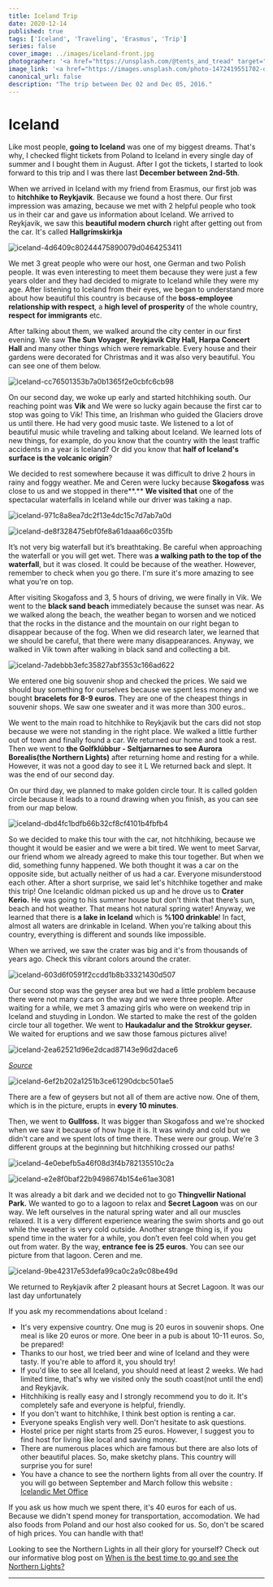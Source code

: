 ```yaml
---
title: Iceland Trip
date: 2020-12-14
published: true
tags: ['Iceland', 'Traveling', 'Erasmus', 'Trip']
series: false
cover_image: ../images/iceland-front.jpg
photographer: '<a href="https://unsplash.com/@tents_and_tread" target="_blank" rel="nofollow noopener noreferrer">Tomas Tucker</a>'
image_link: '<a href="https://images.unsplash.com/photo-1472419551702-dc4862cad8f9?ixid=MXwxMjA3fDB8MHxwaG90by1wYWdlfHx8fGVufDB8fHw%3D&ixlib=rb-1.2.1&auto=format&fit=crop&w=2850&q=80" target="_blank" rel="nofollow noopener noreferrer">Unsplash</a>'
canonical_url: false
description: "The trip between Dec 02 and Dec 05, 2016."
---
```


Iceland
=======

Like most people, **going to Iceland** was one of my biggest dreams. That's why, I checked flight tickets from Poland to Iceland in every single day of summer and I bought them in August. After I got the tickets, I started to look forward to this trip and I was there last **December between 2nd-5th**.

When we arrived in Iceland with my friend from Erasmus, our first job was to **hitchhike to Reykjavik**. Because we found a host there. Our first impression was amazing, because we met with 2 helpful people who took us in their car and gave us information about Iceland. We arrived to Reykjavik, we saw this **beautiful modern church** right after getting out from the car. It's called **Hallgrímskirkja**

![iceland-4d6409c80244475890079d0464253411](https://d1bvpoagx8hqbg.cloudfront.net/originals/iceland-4d6409c80244475890079d0464253411.jpg "Hallgrímskirkja")

We met 3 great people who were our host, one German and two Polish people. It was even interesting to meet them because they were just a few years older and they had decided to migrate to Iceland while they were my age. After listening to Iceland from their eyes, we began to understand more about how beautiful this country is because of the **boss-employee relationship with respect**, a **high level of prosperity** of the whole country, **respect for immigrants** etc.

After talking about them, we walked around the city center in our first evening. We saw **The Sun Voyager**, **Reykjavik City Hall, Harpa Concert Hall** and many other things which were remarkable. Every house and their gardens were decorated for Christmas and it was also very beautiful. You can see one of them below.

![iceland-cc76501353b7a0b1365f2e0cbfc6cb98](https://d1bvpoagx8hqbg.cloudfront.net/originals/iceland-cc76501353b7a0b1365f2e0cbfc6cb98.jpg)

On our second day, we woke up early and started hitchhiking south. Our reaching point was **Vik** and We were so lucky again because the first car to stop was going to Vik! This time, an Irishman who guided the Glaciers drove us until there. He had very good music taste. We listened to a lot of beautiful music while traveling and talking about Iceland. We learned lots of new things, for example, do you know that the country with the least traffic accidents in a year is Iceland? Or did you know that **half of Iceland's surface is the volcanic origin**?

We decided to rest somewhere because it was difficult to drive 2 hours in rainy and foggy weather. Me and Ceren were lucky because **Skogafoss** was close to us and we stopped in there**.** **We visited that** one of the spectacular waterfalls in Iceland while our driver was taking a nap.

![iceland-971c8a8ea7dc2f13e4dc15c7d7ab7a0d](https://d1bvpoagx8hqbg.cloudfront.net/originals/iceland-971c8a8ea7dc2f13e4dc15c7d7ab7a0d.jpg "Skogafoss")

![iceland-de8f328475ebf0fe8a61daaa66c035fb](https://d1bvpoagx8hqbg.cloudfront.net/originals/iceland-de8f328475ebf0fe8a61daaa66c035fb.jpg "Skogafoss")

It’s not very big waterfall but it’s breathtaking. Be careful when approaching the waterfall or you will get wet. There was **a walking path to the top of the waterfall**, but it was closed. It could be because of the weather. However, remember to check when you go there. I'm sure it's more amazing to see what you're on top.

After visiting Skogafoss and 3, 5 hours of driving, we were finally in Vik. We went to the **black sand beach** immediately because the sunset was near. As we walked along the beach, the weather began to worsen and we noticed that the rocks in the distance and the mountain on our right began to disappear because of the fog. When we did research later, we learned that we should be careful, that there were many disappearances. Anyway, we walked in Vik town after walking in black sand and collecting a bit.

![iceland-7adebbb3efc35827abf3553c166ad622](https://d1bvpoagx8hqbg.cloudfront.net/originals/iceland-7adebbb3efc35827abf3553c166ad622.jpg "Vik, Black Sand Beach")

We entered one big souvenir shop and checked the prices. We said we should buy something for ourselves because we spent less money and we bought **bracelets** **for 8-9 euros**. They are one of the cheapest things in souvenir shops. We saw one sweater and it was more than 300 euros..

We went to the main road to hitchhike to Reykjavik but the cars did not stop because we were not standing in the right place. We walked a little further out of town and finally found a car. We returned our home and took a rest. Then we went to **the Golfklúbbur - Seltjarnarnes to see Aurora Borealis(the Northern Lights)** after returning home and resting for a while. However, it was not a good day to see it L We returned back and slept. It was the end of our second day.

On our third day, we planned to make golden circle tour. It is called golden circle because it leads to a round drawing when you finish, as you can see from our map below.

![iceland-dbd4fc1bdfb66b32cf8cf4101b4fbfb4](https://d1bvpoagx8hqbg.cloudfront.net/originals/iceland-dbd4fc1bdfb66b32cf8cf4101b4fbfb4.jpg  "Golden Circle Route")

So we decided to make this tour with the car, not hitchhiking, because we thought it would be easier and we were a bit tired. We went to meet Sarvar, our friend whom we already agreed to make this tour together. But when we did, something funny happened. We both thought it was a car on the opposite side, but actually neither of us had a car. Everyone misunderstood each other. After a short surprise, we said let's hitchhike together and make this trip! One Icelandic oldman picked us up and he drove us to **Crater Kerio.** He was going to his summer house but don’t think that there’s sun, beach and hot weather. That means hot natural spring water! Anyway, we learned that there is **a lake in Iceland** which is **%100 drinkable**! In fact, almost all waters are drinkable in Iceland. When you're talking about this country, everything is different and sounds like impossible.

When we arrived, we saw the crater was big and it's from thousands of years ago. Check this vibrant colors around the crater.

![iceland-603d6f0591f2ccdd1b8b33321430d507](https://d1bvpoagx8hqbg.cloudfront.net/originals/iceland-603d6f0591f2ccdd1b8b33321430d507.jpg  "Crater Kerio")

Our second stop was the geyser area but we had a little problem because there were not many cars on the way and we were three people. After waiting for a while, we met 3 amazing girls who were on weekend trip in Iceland and stuyding in London. We started to make the rest of the golden circle tour all together. We went to **Haukadalur and the Strokkur geyser.** We waited for eruptions and we saw those famous pictures alive!

![iceland-2ea62521d96e2dcad87143e96d2dace6](https://d1bvpoagx8hqbg.cloudfront.net/originals/iceland-2ea62521d96e2dcad87143e96d2dace6.jpg  "Haukadalur and the Strokkur geyser")

*[Source](https://i.ytimg.com/vi/TIK4wEdMwQM/maxresdefault.jpg)*

![iceland-6ef2b202a1251b3ce61290dcbc501ae5](https://d1bvpoagx8hqbg.cloudfront.net/originals/iceland-6ef2b202a1251b3ce61290dcbc501ae5.jpg "Haukadalur and the Strokkur geyser")

There are a few of geysers but not all of them are active now. One of them, which is in the picture, erupts in **every 10 minutes**.

Then, we went to **Gullfoss.** It was bigger than Skogafoss and we're shocked when we saw it because of how huge it is. It was windy and cold but we didn't care and we spent lots of time there. These were our group. We're 3 different groups at the beginning but hitchhiking crossed our paths!

![iceland-4e0ebefb5a46f08d3f4b782135510c2a](https://d1bvpoagx8hqbg.cloudfront.net/originals/iceland-4e0ebefb5a46f08d3f4b782135510c2a.jpg "Gullfoss")

![iceland-e2e8f0baf22b9498674b154e61ae3081](https://d1bvpoagx8hqbg.cloudfront.net/originals/iceland-e2e8f0baf22b9498674b154e61ae3081.jpg "Gullfoss")

It was already a bit dark and we decided not to go **Thingvellir National Park.** We wanted to go to a lagoon to relax and **Secret Lagoon** was on our way. We left ourselves in the natural spring water and all our muscles relaxed. It is a very different experience wearing the swim shorts and go out while the weather is very cold outside. Another strange thing is, if you spend time in the water for a while, you don’t even feel cold when you get out from water. By the way, **entrance fee is 25 euros**. You can see our picture from that lagoon. Ceren and me.

![iceland-9be42317e53defa99ca0c2a9c08be49d](https://d1bvpoagx8hqbg.cloudfront.net/originals/iceland-9be42317e53defa99ca0c2a9c08be49d.jpg "Secret Lagoon")

We returned to Reykjavik after 2 pleasant hours at Secret Lagoon. It was our last day unfortunately

If you ask my recommendations about Iceland :

*   It's very expensive country. One mug is 20 euros in souvenir shops. One meal is like 20 euros or more. One beer in a pub is about 10-11 euros. So, be prepared!
*   Thanks to our host, we tried beer and wine of Iceland and they were tasty. If you're able to afford it, you should try!
*   If you'd like to see all Iceland, you should need at least 2 weeks. We had limited time, that's why we visited only the south coast(not until the end) and Reykjavik.
*   Hitchhiking is really easy and I strongly recommend you to do it. It's completely safe and everyone is helpful, friendly.
*   If you don't want to hitchhike, I think best option is renting a car.
*   Everyone speaks English very well. Don't hesitate to ask questions.
*   Hostel price per night starts from 25 euros. However, I suggest you to find host for living like local and saving money.
*   There are numerous places which are famous but there are also lots of other beautiful places. So, make sketchy plans. This country will surprise you for sure!
*   You have a chance to see the northern lights from all over the country. If you will go between September and March follow this website : [Icelandic Met Office](http://en.vedur.is/weather/forecasts/aurora/)

If you ask us how much we spent there, it's 40 euros for each of us. Because we didn't spend money for transportation, accomodation. We had also foods from Poland and our host also cooked for us. So, don't be scared of high prices. You can handle with that!

Looking to see the Northern Lights in all their glory for yourself? Check out our informative blog post on [When is the best time to go and see the Northern Lights?](https://erasmusu.com/en/erasmus-blog/main/when-is-the-best-time-to-go-and-see-the-northern-lights-770945)

* * *


